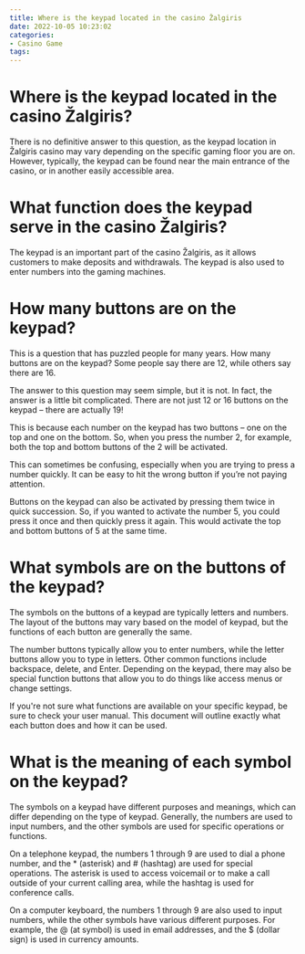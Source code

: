 ```yaml
---
title: Where is the keypad located in the casino Žalgiris
date: 2022-10-05 10:23:02
categories:
- Casino Game
tags:
---
```



#  Where is the keypad located in the casino Žalgiris?

There is no definitive answer to this question, as the keypad location in Žalgiris casino may vary depending on the specific gaming floor you are on. However, typically, the keypad can be found near the main entrance of the casino, or in another easily accessible area.

#  What function does the keypad serve in the casino Žalgiris?

The keypad is an important part of the casino Žalgiris, as it allows customers to make deposits and withdrawals. The keypad is also used to enter numbers into the gaming machines.

#  How many buttons are on the keypad?

This is a question that has puzzled people for many years. How many buttons are on the keypad? Some people say there are 12, while others say there are 16.

The answer to this question may seem simple, but it is not. In fact, the answer is a little bit complicated. There are not just 12 or 16 buttons on the keypad – there are actually 19!

This is because each number on the keypad has two buttons – one on the top and one on the bottom. So, when you press the number 2, for example, both the top and bottom buttons of the 2 will be activated.

This can sometimes be confusing, especially when you are trying to press a number quickly. It can be easy to hit the wrong button if you’re not paying attention.

Buttons on the keypad can also be activated by pressing them twice in quick succession. So, if you wanted to activate the number 5, you could press it once and then quickly press it again. This would activate the top and bottom buttons of 5 at the same time.

#  What symbols are on the buttons of the keypad?

The symbols on the buttons of a keypad are typically letters and numbers. The layout of the buttons may vary based on the model of keypad, but the functions of each button are generally the same.

The number buttons typically allow you to enter numbers, while the letter buttons allow you to type in letters. Other common functions include backspace, delete, and Enter. Depending on the keypad, there may also be special function buttons that allow you to do things like access menus or change settings.

If you're not sure what functions are available on your specific keypad, be sure to check your user manual. This document will outline exactly what each button does and how it can be used.

#  What is the meaning of each symbol on the keypad?

The symbols on a keypad have different purposes and meanings, which can differ depending on the type of keypad. Generally, the numbers are used to input numbers, and the other symbols are used for specific operations or functions.

On a telephone keypad, the numbers 1 through 9 are used to dial a phone number, and the * (asterisk) and # (hashtag) are used for special operations. The asterisk is used to access voicemail or to make a call outside of your current calling area, while the hashtag is used for conference calls.

On a computer keyboard, the numbers 1 through 9 are also used to input numbers, while the other symbols have various different purposes. For example, the @ (at symbol) is used in email addresses, and the $ (dollar sign) is used in currency amounts.